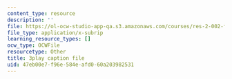 ```yaml
---
content_type: resource
description: ''
file: https://ol-ocw-studio-app-qa.s3.amazonaws.com/courses/res-2-002-finite-element-procedures-for-solids-and-structures-spring-2010/47eb00e7f96e584eafd060a203982531_oNqSzzycRhw.vtt
file_type: application/x-subrip
learning_resource_types: []
ocw_type: OCWFile
resourcetype: Other
title: 3play caption file
uid: 47eb00e7-f96e-584e-afd0-60a203982531
---
```

